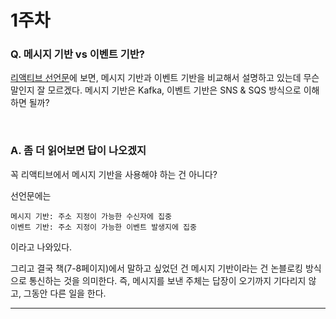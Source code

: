 # 1주차

### Q. 메시지 기반 vs 이벤트 기반?

[리액티브 선언문](https://www.reactivemanifesto.org/ko/glossary#Message-Driven)에 보면, 메시지 기반과 이벤트 기반을 비교해서 설명하고 있는데 무슨 말인지 잘 모르겠다. 메시지 기반은 Kafka, 이벤트 기반은 SNS & SQS 방식으로 이해하면 될까?

<br/>

### A. 좀 더 읽어보면 답이 나오겠지

꼭 리액티브에서 메시지 기반을 사용해야 하는 건 아니다?

선언문에는

```text
메시지 기반: 주소 지정이 가능한 수신자에 집중
이벤트 기반: 주소 지정이 가능한 이벤트 발생지에 집중
```

이라고 나와있다.

그리고 결국 책(7-8페이지)에서 말하고 싶었던 건 메시지 기반이라는 건 논블로킹 방식으로 통신하는 것을 의미한다. 즉, 메시지를 보낸 주체는 답장이 오기까지 기다리지 않고, 그동안 다른 일을 한다.

---

